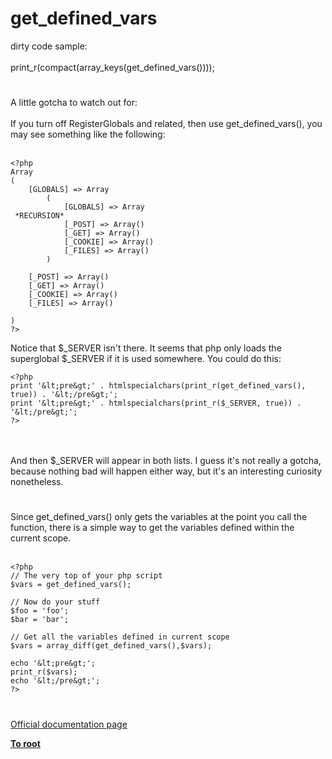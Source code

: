# get_defined_vars



dirty code sample:<br><br>print_r(compact(array_keys(get_defined_vars())));  

#

A little gotcha to watch out for:<br><br>If you turn off RegisterGlobals and related, then use get_defined_vars(), you may see something like the following:<br><br>

```
<?php
Array
(
    [GLOBALS] => Array
        (
            [GLOBALS] => Array
 *RECURSION*
            [_POST] => Array()
            [_GET] => Array()
            [_COOKIE] => Array()
            [_FILES] => Array()
        )

    [_POST] => Array()
    [_GET] => Array()
    [_COOKIE] => Array()
    [_FILES] => Array()

)
?>
```


Notice that $_SERVER isn't there.  It seems that php only loads the superglobal $_SERVER if it is used somewhere.  You could do this:



```
<?php
print '&lt;pre&gt;' . htmlspecialchars(print_r(get_defined_vars(), true)) . '&lt;/pre&gt;';
print '&lt;pre&gt;' . htmlspecialchars(print_r($_SERVER, true)) . '&lt;/pre&gt;';
?>
```
<br><br>And then $_SERVER will appear in both lists.  I guess it&apos;s not really a gotcha, because nothing bad will happen either way, but it&apos;s an interesting curiosity nonetheless.  

#

Since get_defined_vars() only gets the variables at the point you call the function, there is a simple way to get the variables defined within the current scope.<br><br>

```
<?php
// The very top of your php script
$vars = get_defined_vars();

// Now do your stuff
$foo = 'foo';
$bar = 'bar';

// Get all the variables defined in current scope
$vars = array_diff(get_defined_vars(),$vars);

echo '&lt;pre&gt;';
print_r($vars);
echo '&lt;/pre&gt;';
?>
```
  

#

[Official documentation page](https://www.php.net/manual/en/function.get-defined-vars.php)

**[To root](/README.md)**